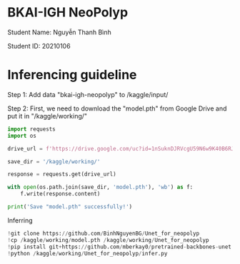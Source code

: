 # BKAI-IGH NeoPolyp

Student Name: Nguyễn Thanh Bình

Student ID: 20210106

# Inferencing guideline

Step 1:
Add data "bkai-igh-neopolyp" to /kaggle/input/

Step 2:
First, we need to download the "model.pth" from Google Drive and put it in "/kaggle/working/"

```python
import requests
import os

drive_url = f'https://drive.google.com/uc?id=1nSuknDJRVcgU59N6w9K40B6RJ_ujJk6K&export=download&confirm=t&uuid=90412a97-6456-4d5d-bdfb-49fa13245942'

save_dir = '/kaggle/working/'

response = requests.get(drive_url)

with open(os.path.join(save_dir, 'model.pth'), 'wb') as f:
    f.write(response.content)

print('Save "model.pth" successfully!')
```

Inferring

```python
!git clone https://github.com/BinhNguyenBG/Unet_for_neopolyp
!cp /kaggle/working/model.pth /kaggle/working/Unet_for_neopolyp
!pip install git+https://github.com/mberkay0/pretrained-backbones-unet
!python /kaggle/working/Unet_for_neopolyp/infer.py
```
